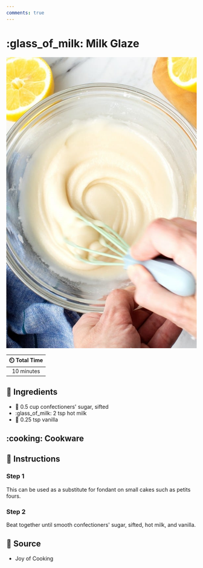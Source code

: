 ```yaml
---
comments: true
---
```

# :glass_of_milk: Milk Glaze

![Milk Glaze](../../assets/images/milk-glaze.jpg)

| :timer_clock: Total Time |
|:-----------------------: |
| 10 minutes |

## :salt: Ingredients

- :candy: 0.5 cup confectioners' sugar, sifted
- :glass_of_milk: 2 tsp hot milk
- :ice_cream: 0.25 tsp vanilla

## :cooking: Cookware

## :pencil: Instructions

### Step 1

This can be used as a substitute for fondant on small cakes such as petits fours.

### Step 2

Beat together until smooth confectioners' sugar, sifted, hot milk, and vanilla.

## :link: Source

- Joy of Cooking
